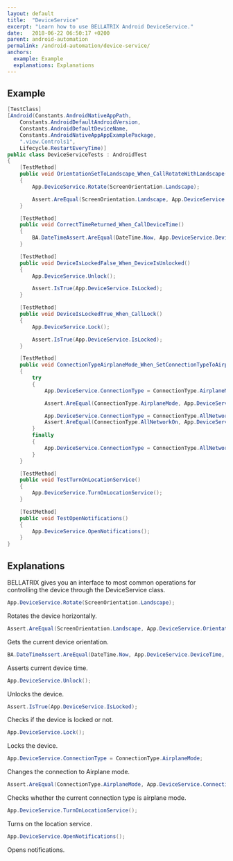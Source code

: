 ```yaml
---
layout: default
title:  "DeviceService"
excerpt: "Learn how to use BELLATRIX Android DeviceService."
date:   2018-06-22 06:50:17 +0200
parent: android-automation
permalink: /android-automation/device-service/
anchors:
  example: Example
  explanations: Explanations
---
```

Example
-------
```csharp
[TestClass]
[Android(Constants.AndroidNativeAppPath,
    Constants.AndroidDefaultAndroidVersion,
    Constants.AndroidDefaultDeviceName,
    Constants.AndroidNativeAppAppExamplePackage,
    ".view.Controls1",
    Lifecycle.RestartEveryTime)]
public class DeviceServiceTests : AndroidTest
{
    [TestMethod]
    public void OrientationSetToLandscape_When_CallRotateWithLandscape()
    {
        App.DeviceService.Rotate(ScreenOrientation.Landscape);

        Assert.AreEqual(ScreenOrientation.Landscape, App.DeviceService.Orientation);
    }

    [TestMethod]
    public void CorrectTimeReturned_When_CallDeviceTime()
    {
        BA.DateTimeAssert.AreEqual(DateTime.Now, App.DeviceService.DeviceTime, BA.DateTimeDeltaType.Minutes, 5);
    }

    [TestMethod]
    public void DeviceIsLockedFalse_When_DeviceIsUnlocked()
    {
        App.DeviceService.Unlock();

        Assert.IsTrue(App.DeviceService.IsLocked);
    }

    [TestMethod]
    public void DeviceIsLockedTrue_When_CallLock()
    {
        App.DeviceService.Lock();

        Assert.IsTrue(App.DeviceService.IsLocked);
    }

    [TestMethod]
    public void ConnectionTypeAirplaneMode_When_SetConnectionTypeToAirplaneMode()
    {
        try
        {
            App.DeviceService.ConnectionType = ConnectionType.AirplaneMode;

            Assert.AreEqual(ConnectionType.AirplaneMode, App.DeviceService.ConnectionType);

            App.DeviceService.ConnectionType = ConnectionType.AllNetworkOn;
            Assert.AreEqual(ConnectionType.AllNetworkOn, App.DeviceService.ConnectionType);
        }
        finally
        {
            App.DeviceService.ConnectionType = ConnectionType.AllNetworkOn;
        }
    }

    [TestMethod]
    public void TestTurnOnLocationService()
    {
        App.DeviceService.TurnOnLocationService();
    }

    [TestMethod]
    public void TestOpenNotifications()
    {
        App.DeviceService.OpenNotifications();
    }
}
```

Explanations
------------
BELLATRIX gives you an interface to most common operations for controlling the device through the DeviceService class.
```csharp
App.DeviceService.Rotate(ScreenOrientation.Landscape);
```
Rotates the device horizontally.
```csharp
Assert.AreEqual(ScreenOrientation.Landscape, App.DeviceService.Orientation);
```
Gets the current device orientation.
```csharp
BA.DateTimeAssert.AreEqual(DateTime.Now, App.DeviceService.DeviceTime, BA.DateTimeDeltaType.Minutes, 5);
```
Asserts current device time.
```csharp
App.DeviceService.Unlock();
```
Unlocks the device.
```csharp
Assert.IsTrue(App.DeviceService.IsLocked);
```
Checks if the device is locked or not.
```csharp
App.DeviceService.Lock();
```
Locks the device.
```csharp
App.DeviceService.ConnectionType = ConnectionType.AirplaneMode;
```
Changes the connection to Airplane mode.
```csharp
Assert.AreEqual(ConnectionType.AirplaneMode, App.DeviceService.ConnectionType);
```
Checks whether the current connection type is airplane mode.
```csharp
App.DeviceService.TurnOnLocationService();
```
Turns on the location service.
```csharp
App.DeviceService.OpenNotifications();
```
Opens notifications.
